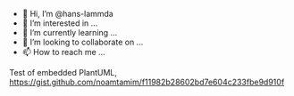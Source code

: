 - 👋 Hi, I’m @hans-lammda
- 👀 I’m interested in ...
- 🌱 I’m currently learning ...
- 💞️ I’m looking to collaborate on ...
- 📫 How to reach me ...

Test of embedded PlantUML, https://gist.github.com/noamtamim/f11982b28602bd7e604c233fbe9d910f
<!--
@startuml firstDiagram

Alice -> Bob: Hello
	
@enduml
-->

<!---
hans-lammda/hans-lammda is a ✨ special ✨ repository because its `README.md` (this file) appears on your GitHub profile.
You can click the Preview link to take a look at your changes.



--->
